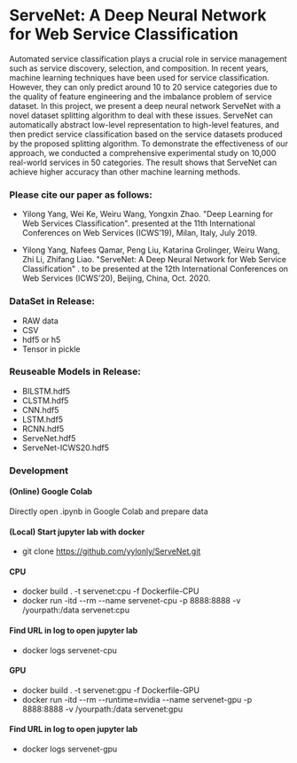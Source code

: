 
# ServeNet: A Deep Neural Network for Web Service Classification


Automated service classification plays a crucial role in service management such as service discovery, selection, and composition. In recent years, machine learning techniques have been used for service classification. However, they can only predict around 10 to 20 service categories due to the quality of feature engineering and the imbalance problem of service dataset. In this project, we present a deep neural network ServeNet with a novel dataset splitting algorithm to deal with these issues. ServeNet can automatically abstract low-level representation to high-level features, and then predict service classification based on the service datasets produced by the proposed splitting algorithm. To demonstrate the effectiveness of our approach, we conducted a comprehensive experimental study on 10,000 real-world services in 50 categories. The result shows that ServeNet can achieve higher accuracy than other machine learning methods.

### Please cite our paper as follows:

* Yilong Yang, Wei Ke, Weiru Wang, Yongxin Zhao. "Deep Learning for Web Services Classification". presented at the 11th International Conferences on Web Services (ICWS’19), Milan, Italy, July 2019.

* Yilong Yang, Nafees Qamar, Peng Liu, Katarina Grolinger, Weiru Wang, Zhi Li, Zhifang Liao. "ServeNet: A Deep Neural Network for Web Service Classification" . to be presented at the 12th International Conferences on Web Services (ICWS’20), Beijing, China, Oct. 2020.


### DataSet in Release:

* RAW data
* CSV
* hdf5 or h5
* Tensor in pickle


### Reuseable Models in Release:

* BILSTM.hdf5
* CLSTM.hdf5
* CNN.hdf5
* LSTM.hdf5
* RCNN.hdf5
* ServeNet.hdf5
* ServeNet-ICWS20.hdf5


### Development 

#### (Online) Google Colab

Directly open .ipynb in Google Colab and prepare data 

#### (Local) Start jupyter lab with docker

* git clone https://github.com/yylonly/ServeNet.git

#### CPU
* docker build . -t servenet:cpu -f Dockerfile-CPU
* docker run -itd --rm --name servenet-cpu -p 8888:8888 -v /yourpath:/data servenet:cpu
#### Find URL in log to open jupyter lab
* docker logs servenet-cpu 


#### GPU
* docker build . -t servenet:gpu -f Dockerfile-GPU
* docker run -itd --rm --runtime=nvidia --name servenet-gpu -p 8888:8888 -v /yourpath:/data servenet:gpu

#### Find URL in log to open jupyter lab
* docker logs servenet-gpu 

